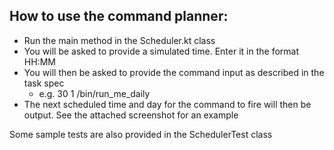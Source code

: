 ## How to use the command planner:
- Run the main method in the Scheduler.kt class
- You will be asked to provide a simulated time. Enter it in the format HH:MM
- You will then be asked to provide the command input as described in the task spec
    - e.g. 30 1 /bin/run_me_daily
- The next scheduled time and day for the command to fire will then be output. See the attached screenshot for an example

Some sample tests are also provided in the SchedulerTest class
